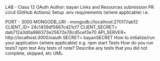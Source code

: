 LAB - Class 12
OAuth
Author: bayan
Links and Resources
submission PR
ci/cd (GitHub Actions)
Setup
.env requirements (where applicable)
i.e.

PORT - 3000
MONGODB_URI - mongodb://localhost:27017/lab12
CLIENT_ID= 24c1459df5667cd21cf7
CLIENT_SECRET= dab712a3d0a986373e25672e78cd5cef3e70
API_SERVER= http://localhost:3000/oauth
SECRET= bayanSECRET
How to initialize/run your application (where applicable)
e.g. npm start
Tests
How do you run tests? npm test
Any tests of note?
Describe any tests that you did not complete, skipped, etc
UML
![]()
